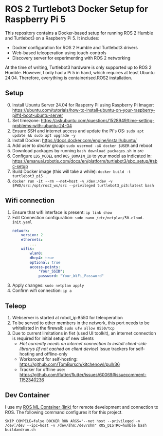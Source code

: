 # ROS 2 Turtlebot3 Docker Setup for Raspberry Pi 5

This repository contains a Docker-based setup for running ROS 2 Humble and Turtlebot3 on a Raspberry Pi 5. It includes:

- Docker configuration for ROS 2 Humble and Turtlebot3 drivers
- Web-based teleoperation using touch-controls
- Discovery server for experimenting with ROS 2 networking

At the time of writing, Turtlebot3 hardware is only supported up to ROS 2 Humble. However, I only had a Pi 5 in hand, which requires at least Ubuntu 24.04. Therefore, everything is containerised.ROS2 installation.

## Setup

0. Install Ubuntu Server 24.04 for Rasperry Pi using Raspberry Pi Imager: https://ubuntu.com/tutorials/how-to-install-ubuntu-on-your-raspberry-pi#4-boot-ubuntu-server
1. Set timezone: https://askubuntu.com/questions/1528949/time-setting-problems-with-ubuntu-24-04
2. Ensure SSH and internet access and update the Pi's OS: `sudo apt update && sudo apt upgrade -y`
3. Install Docker: https://docs.docker.com/engine/install/ubuntu/
4. Add user to *docker* group: `sudo usermod -aG docker $USER` and reboot
5. Download packages by running `bash download_packages.sh` in *src*
6. Configure `LDS_MODEL` and `ROS_DOMAIN_ID` to your model as indicated in: https://emanual.robotis.com/docs/en/platform/turtlebot3/sbc_setup/#sbc-setup
7. Build Docker image (this will take a while): `docker build -t turtlebot3_pi5 .`
8. `docker run -it --rm --net=host -v /dev:/dev -v $PWD/src:/opt/ros2_ws/src --privileged turtlebot3_pi5:latest bash`

## Wifi connection

1. Ensure that wifi interface is present: `ip link show`
2. Edit Connection configuration: `sudo nano /etc/netplan/50-cloud-init.yaml`
    ```yaml
    network:
        version: 2
        ethernets:
            ...
        wifis:
            wlan0:
            dhcp4: true
            optional: true
            access-points:
                "Your_SSID":
                password: "Your_WiFi_Password"
    ```
3. Apply changes: `sudo netplan apply`
4. Confirm wifi connection: `ip a`

## Teleop

1. Webserver is started at robot_ip:8550 for teleoperation
2. To be served to other members in the network, this port needs to be whitelisted in the firewall: `sudo ufw allow 8550/tcp`
3. Due to current limitations in flet (used UI toolkit), an internet connection is required for initial setup of new clients
    * *Flet currently needs an internet connection to install client-side librarys (if not cached on client device)*
        Issue trackers for self-hosting and offline-only
    * Workaround for self-hosting: https://github.com/TomBursch/kitchenowl/pull/36
    * Tracker for offline use: https://github.com/flutter/flutter/issues/60069#issuecomment-1152340236

## Dev Container

I use my [ROS ML Container (link)](https://github.com/SimonSchwaiger/ros-ml-container) for remote development and connection to ROS. The following command configures it for this project.

`SKIP_COMPILE=false DOCKER_RUN_ARGS="--net host --privileged -v /dev:/dev --ipc=host -v /dev/shm:/dev/shm" ROS_DISTRO=humble bash buildandrun.sh`